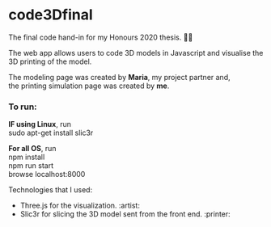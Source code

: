 # code3Dfinal
The final code hand-in for my Honours 2020 thesis. :student:

The web app allows users to code 3D models in Javascript and visualise the 3D printing of the model.

The modeling page was created by **Maria**, my project partner and, <br>
the printing simulation page was created by **me**. <br>


### To run: <br>
**IF using Linux**, run <br>
sudo apt-get install slic3r <br>

**For all OS**, run <br>
npm install <br>
npm run start <br>
browse localhost:8000 <br>


Technologies that I used: <br>
<ul>
  <li>Three.js for the visualization. :artist:</li> 
  <li>Slic3r for slicing the 3D model sent from the front end. :printer:</li>
</ul>
